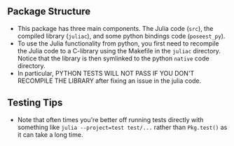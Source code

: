 ## Package Structure

- This package has three main components. The Julia code (`src`), the compiled library (`juliac`), and some python bindings code (`poseest_py`). 
- To use the Julia functionality from python, you first need to recompile the Julia code to a C-library using the Makefile in the `juliac` directory. Notice that the library is then symlinked to the python `native` code directory.
- In particular, PYTHON TESTS WILL NOT PASS IF YOU DON'T RECOMPILE THE LIBRARY after fixing an issue in the julia code.

## Testing Tips

- Note that often times you're better off running tests directly with something like `julia --project=test test/...` rather than `Pkg.test()` as it can take a long time.